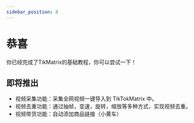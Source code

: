 ```yaml
---
sidebar_position: 8
---
```


# 恭喜

你已经完成了TikMatrix的基础教程，你可以尝试一下！

## 即将推出

- 视频采集功能：采集全网视频一键导入到 TikTokMatrix 中。
- 视频去重功能：通过抽帧，变速，旋转，缩放等多种方式，实现视频去重。
- 视频带货功能：自动添加商品链接（小黄车）
